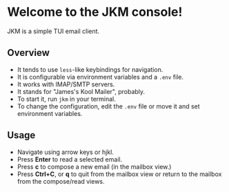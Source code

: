 # Welcome to the JKM console!

JKM is a simple TUI email client.

## Overview

- It tends to use `less`-like keybindings for navigation.
- It is configurable via environment variables and a `.env` file.
- It works with IMAP/SMTP servers.
- It stands for "James's Kool Mailer", probably.
- To start it, run `jkm` in your terminal.
- To change the configuration, edit the `.env` file or move it and set environment variables.

## Usage

- Navigate using arrow keys or hjkl.
- Press **Enter** to read a selected email.
- Press **c** to compose a new email (in the mailbox view.)
- Press **Ctrl+C**, or **q** to quit from the mailbox view or return to the mailbox from the compose/read views.
